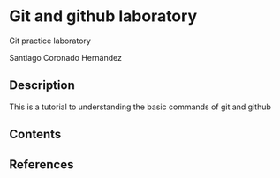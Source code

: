 # Git and github laboratory

Git practice laboratory

Santiago Coronado Hernández

## Description 
This is a tutorial to understanding the basic commands of git and github

## Contents

## References
